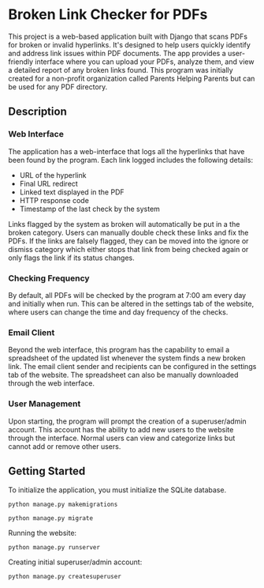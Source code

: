 # Broken Link Checker for PDFs

This project is a web-based application built with Django that scans PDFs for broken or invalid hyperlinks. It's designed to help users quickly identify and address link issues within PDF documents. The app provides a user-friendly interface where you can upload your PDFs, analyze them, and view a detailed report of any broken links found. This program was initially created for a non-profit organization called Parents Helping Parents but can be used for any PDF directory. 

## Description
### Web Interface 
The application has a web-interface that logs all the hyperlinks that have been found by the program.
Each link logged includes the following details:
* URL of the hyperlink
* Final URL redirect 
* Linked text displayed in the PDF
* HTTP response code
* Timestamp of the last check by the system

Links flagged by the system as broken will automatically be put in a the broken category. Users can manually double check these links and fix the PDFs. If the links are falsely flagged, they can be moved into the ignore or dismiss category which either stops that link from being checked again or only flags the link if its status changes. 

### Checking Frequency
By default, all PDFs will be checked by the program at 7:00 am every day and initially when run. This can be altered in the settings tab of the website, where users can change the time and day frequency of the checks. 

### Email Client
Beyond the web interface, this program has the capability to email a spreadsheet of the updated list whenever the system finds a new broken link. The email client sender and recipients can be configured in the settings tab of the website. The spreadsheet can also be manually downloaded through the web interface. 

### User Management
Upon starting, the program will prompt the creation of a superuser/admin account. This account has the ability to add new users to the website through the interface. Normal users can view and categorize links but cannot add or remove other users.

## Getting Started
To initialize the application, you must initialize the SQLite database. 
```
python manage.py makemigrations
```
```
python manage.py migrate
```
Running the website:
```
python manage.py runserver
```
Creating initial superuser/admin account:
```
python manage.py createsuperuser
```
